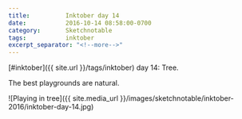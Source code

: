 ```yaml
---
title:          Inktober day 14
date:           2016-10-14 08:58:00-0700
category:       Sketchnotable
tags:           inktober
excerpt_separator: "<!--more-->"
---
```

[#inktober]({{ site.url }}/tags/inktober) day 14: Tree.

The best playgrounds are natural.

![Playing in tree]({{ site.media_url }}/images/sketchnotable/inktober-2016/inktober-day-14.jpg)

<!--more-->
